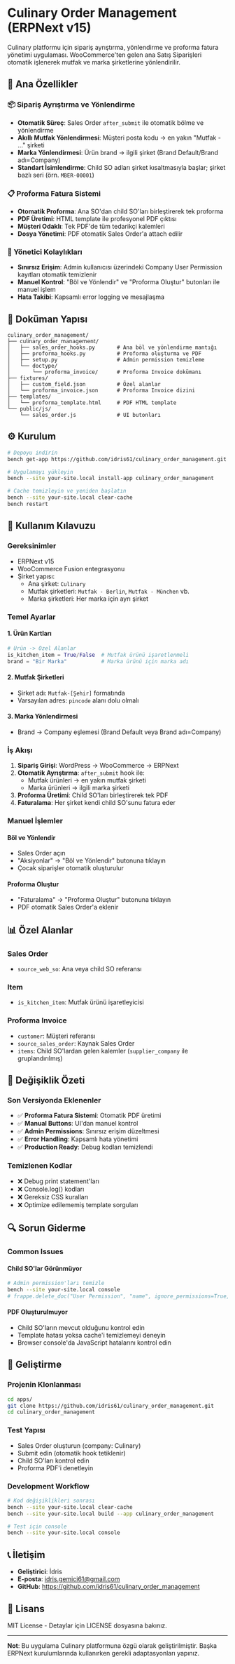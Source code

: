 # Culinary Order Management (ERPNext v15)

Culinary platformu için sipariş ayrıştırma, yönlendirme ve proforma fatura yönetimi uygulaması. WooCommerce'ten gelen ana Satış Siparişleri otomatik işlenerek mutfak ve marka şirketlerine yönlendirilir.

## 🚀 Ana Özellikler

### 📦 Sipariş Ayrıştırma ve Yönlendirme
- **Otomatik Süreç**: Sales Order `after_submit` ile otomatik bölme ve yönlendirme
- **Akıllı Mutfak Yönlendirmesi**: Müşteri posta kodu → en yakın "Mutfak - …" şirketi
- **Marka Yönlendirmesi**: Ürün brand → ilgili şirket (Brand Default/Brand adı=Company)
- **Standart İsimlendirme**: Child SO adları şirket kısaltmasıyla başlar; şirket bazlı seri (örn. `MBER-00001`)

### 📋 Proforma Fatura Sistemi
- **Otomatik Proforma**: Ana SO'dan child SO'ları birleştirerek tek proforma
- **PDF Üretimi**: HTML template ile profesyonel PDF çıktısı
- **Müşteri Odaklı**: Tek PDF'de tüm tedarikçi kalemleri
- **Dosya Yönetimi**: PDF otomatik Sales Order'a attach edilir

### 👤 Yönetici Kolaylıkları
- **Sınırsız Erişim**: Admin kullanıcısı üzerindeki Company User Permission kayıtları otomatik temizlenir
- **Manuel Kontrol**: "Böl ve Yönlendir" ve "Proforma Oluştur" butonları ile manuel işlem
- **Hata Takibi**: Kapsamlı error logging ve mesajlaşma

## 📁 Doküman Yapısı

```
culinary_order_management/
├── 𝖼𝗎𝗅𝗂𝗇𝖺𝗋𝗒_𝗈𝗋𝖽𝖾𝗋_𝗆𝖺𝗇𝖺𝗀𝖾𝗆𝖾𝗇𝗍/
│   ├── sales_order_hooks.py       # Ana böl ve yönlendirme mantığı
│   ├── proforma_hooks.py          # Proforma oluşturma ve PDF
│   ├── setup.py                   # Admin permission temizleme
│   └── doctype/
│       └── proforma_invoice/      # Proforma Invoice dokümanı
├── fixtures/
│   ├── custom_field.json          # Özel alanlar
│   └── proforma_invoice.json      # Proforma Invoice dizini
├── templates/
│   └── proforma_template.html     # PDF HTML template
└── public/js/
    └── sales_order.js             # UI butonları
```

## ⚙️ Kurulum

```bash
# Depoyu indirin
bench get-app https://github.com/idris61/culinary_order_management.git

# Uygulamayı yükleyin
bench --site your-site.local install-app culinary_order_management

# Cache temizleyin ve yeniden başlatın
bench --site your-site.local clear-cache
bench restart
```

## 🔧 Kullanım Kılavuzu

### Gereksinimler
- ERPNext v15
- WooCommerce Fusion entegrasyonu
- Şirket yapısı:
  - Ana şirket: `Culinary`
  - Mutfak şirketleri: `Mutfak - Berlin`, `Mutfak - München` vb.
  - Marka şirketleri: Her marka için ayrı şirket

### Temel Ayarlar

#### 1. Ürün Kartları
```python
# Ürün -> Özel Alanlar
is_kitchen_item = True/False  # Mutfak ürünü işaretlenmeli
brand = "Bir Marka"           # Marka ürünü için marka adı
```

#### 2. Mutfak Şirketleri
- Şirket adı: `Mutfak-[Şehir]` formatında
- Varsayılan adres: `pincode` alanı dolu olmalı

#### 3. Marka Yönlendirmesi
- Brand → Company eşlemesi (Brand Default veya Brand adı=Company)

### İş Akışı

1. **Sipariş Girişi**: WordPress → WooCommerce → ERPNext
2. **Otomatik Ayrıştırma**: `after_submit` hook ile:
   - Mutfak ürünleri → en yakın mutfak şirketi
   - Marka ürünleri → ilgili marka şirketi
3. **Proforma Üretimi**: Child SO'ları birleştirerek tek PDF
4. **Faturalama**: Her şirket kendi child SO'sunu fatura eder

### Manuel İşlemler

#### Böl ve Yönlendir
- Sales Order açın
- "Aksiyonlar" → "Böl ve Yönlendir" butonuna tıklayın
- Çocak siparişler otomatik oluşturulur

#### Proforma Oluştur
- "Faturalama" → "Proforma Oluştur" butonuna tıklayın
- PDF otomatik Sales Order'a eklenir

## 📊 Özel Alanlar

### Sales Order
- `source_web_so`: Ana veya child SO referansı

### Item
- `is_kitchen_item`: Mutfak ürünü işaretleyicisi

### Proforma Invoice
- `customer`: Müşteri referansı
- `source_sales_order`: Kaynak Sales Order
- `items`: Child SO'lardan gelen kalemler (`supplier_company` ile gruplandırılmış)

## 🎯 Değişiklik Özeti

### Son Versiyonda Eklenenler
- ✅ **Proforma Fatura Sistemi**: Otomatik PDF üretimi
- ✅ **Manual Buttons**: UI'dan manuel kontrol
- ✅ **Admin Permissions**: Sınırsız erişim düzeltmesi
- ✅ **Error Handling**: Kapsamlı hata yönetimi
- ✅ **Production Ready**: Debug kodları temizlendi

### Temizlenen Kodlar
- ❌ Debug print statement'ları
- ❌ Console.log() kodları  
- ❌ Gereksiz CSS kuralları
- ❌ Optimize edilememiş template sorguları

## 🔍 Sorun Giderme

### Common Issues

#### Child SO'lar Görünmüyor
```bash
# Admin permission'ları temizle
bench --site your-site.local console
# frappe.delete_doc("User Permission", "name", ignore_permissions=True, force=True)
```

#### PDF Oluşturulmuyor
- Child SO'ların mevcut olduğunu kontrol edin
- Template hatası yoksa cache'i temizlemeyi deneyin
- Browser console'da JavaScript hatalarını kontrol edin

## 🧪 Geliştirme

### Projenin Klonlanması
```bash
cd apps/
git clone https://github.com/idris61/culinary_order_management.git
cd culinary_order_management
```

### Test Yapısı
- Sales Order oluşturun (company: Culinary)
- Submit edin (otomatik hook tetiklenir)
- Child SO'ları kontrol edin
- Proforma PDF'i denetleyin

### Development Workflow
```bash
# Kod değişiklikleri sonrası
bench --site your-site.local clear-cache
bench --site your-site.local build --app culinary_order_management

# Test için console
bench --site your-site.local console
```

## 📞 İletişim

- **Geliştirici**: İdris
- **E-posta**: idris.gemici61@gmail.com
- **GitHub**: https://github.com/idris61/culinary_order_management

## 📄 Lisans

MIT License - Detaylar için LICENSE dosyasına bakınız.

---

**Not**: Bu uygulama Culinary platformuna özgü olarak geliştirilmiştir. Başka ERPNext kurulumlarında kullanırken gerekli adaptasyonları yapınız.